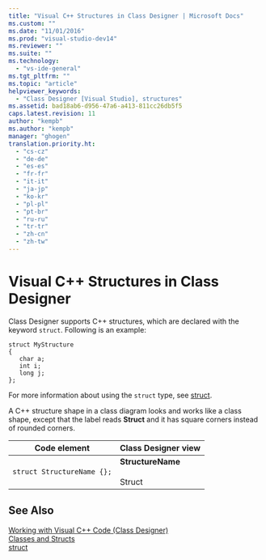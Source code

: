 ```yaml
---
title: "Visual C++ Structures in Class Designer | Microsoft Docs"
ms.custom: ""
ms.date: "11/01/2016"
ms.prod: "visual-studio-dev14"
ms.reviewer: ""
ms.suite: ""
ms.technology: 
  - "vs-ide-general"
ms.tgt_pltfrm: ""
ms.topic: "article"
helpviewer_keywords: 
  - "Class Designer [Visual Studio], structures"
ms.assetid: bad18ab6-d956-47a6-a413-811cc26db5f5
caps.latest.revision: 11
author: "kempb"
ms.author: "kempb"
manager: "ghogen"
translation.priority.ht: 
  - "cs-cz"
  - "de-de"
  - "es-es"
  - "fr-fr"
  - "it-it"
  - "ja-jp"
  - "ko-kr"
  - "pl-pl"
  - "pt-br"
  - "ru-ru"
  - "tr-tr"
  - "zh-cn"
  - "zh-tw"
---
```

# Visual C++ Structures in Class Designer
Class Designer supports C++ structures, which are declared with the keyword `struct`. Following is an example:  
  
```  
struct MyStructure  
{  
   char a;  
   int i;  
   long j;  
};  
```  
  
 For more information about using the `struct` type, see [struct](/visual-cpp/cpp/struct-cpp).  
  
 A C++ structure shape in a class diagram looks and works like a class shape, except that the label reads **Struct** and it has square corners instead of rounded corners.  
  
|Code element|Class Designer view|  
|------------------|-------------------------|  
|`struct StructureName {};`|**StructureName**<br /><br /> Struct|  
  
## See Also  
 [Working with Visual C++ Code (Class Designer)](../ide/working-with-visual-cpp-code-class-designer.md)   
 [Classes and Structs](/visual-cpp/cpp/classes-and-structs-cpp)   
 [struct](/visual-cpp/cpp/struct-cpp)